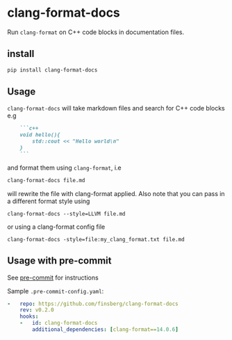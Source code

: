 clang-format-docs
=================

Run `clang-format` on C++ code blocks in documentation files.


## install

```bash
pip install clang-format-docs
```


## Usage

`clang-format-docs` will take markdown files and search for C++ code blocks e.g

```markdown
    ```c++
    void hello(){
        std::cout << "Hello world\n"
    }
    ```
```

and format them using `clang-format`, i.e
```bash
clang-format-docs file.md
```
will rewrite the file with clang-format applied. Also note that you can pass in a different format style using
```
clang-format-docs --style=LLVM file.md
```
or using a clang-format config file
```
clang-format-docs -style=file:my_clang_format.txt file.md
```


## Usage with pre-commit

See [pre-commit](https://pre-commit.com) for instructions

Sample `.pre-commit-config.yaml`:


```yaml
-   repo: https://github.com/finsberg/clang-format-docs
    rev: v0.2.0
    hooks:
    -   id: clang-format-docs
        additional_dependencies: [clang-format==14.0.6]
```
